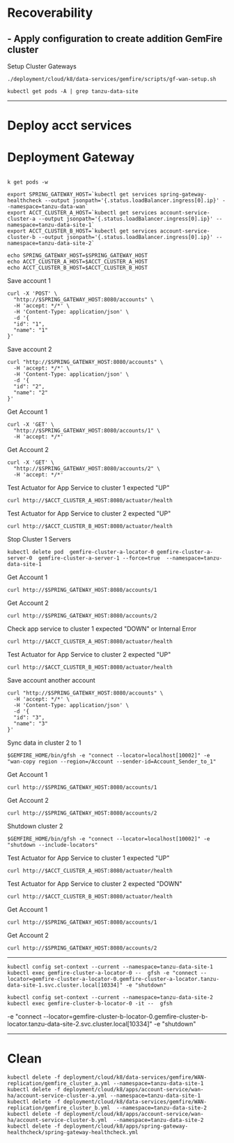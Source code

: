 # Recoverability

## - Apply configuration to create addition GemFire cluster




Setup Cluster Gateways


```shell
./deployment/cloud/k8/data-services/gemfire/scripts/gf-wan-setup.sh
```

```shell
kubectl get pods -A | grep tanzu-data-site
```

----------------

# Deploy acct services

# Deployment Gateway

```shell

```


```shell
k get pods -w 
```

```shell
export SPRING_GATEWAY_HOST=`kubectl get services spring-gateway-healthcheck --output jsonpath='{.status.loadBalancer.ingress[0].ip}' --namespace=tanzu-data-wan`
export ACCT_CLUSTER_A_HOST=`kubectl get services account-service-cluster-a --output jsonpath='{.status.loadBalancer.ingress[0].ip}' --namespace=tanzu-data-site-1`
export ACCT_CLUSTER_B_HOST=`kubectl get services account-service-cluster-b --output jsonpath='{.status.loadBalancer.ingress[0].ip}' --namespace=tanzu-data-site-2`
```


```shell
echo SPRING_GATEWAY_HOST=$SPRING_GATEWAY_HOST
echo ACCT_CLUSTER_A_HOST=$ACCT_CLUSTER_A_HOST
echo ACCT_CLUSTER_B_HOST=$ACCT_CLUSTER_B_HOST
```


Save account 1

```shell
curl -X 'POST' \
  "http://$SPRING_GATEWAY_HOST:8080/accounts" \
  -H 'accept: */*' \
  -H 'Content-Type: application/json' \
  -d '{
  "id": "1",
  "name": "1"
}'
```


Save account 2

```shell
curl "http://$SPRING_GATEWAY_HOST:8080/accounts" \
  -H 'accept: */*' \
  -H 'Content-Type: application/json' \
  -d '{
  "id": "2",
  "name": "2"
}'
```

Get Account 1
```shell
curl -X 'GET' \
  "http://$SPRING_GATEWAY_HOST:8080/accounts/1" \
  -H 'accept: */*'
```

Get Account 2
```shell
curl -X 'GET' \
  "http://$SPRING_GATEWAY_HOST:8080/accounts/2" \
  -H 'accept: */*'
```

Test Actuator for App Service to cluster 1 expected "UP"
```shell
curl http://$ACCT_CLUSTER_A_HOST:8080/actuator/health
```

Test Actuator for App Service to cluster 2 expected "UP"
```shell
curl http://$ACCT_CLUSTER_B_HOST:8080/actuator/health
```

Stop Cluster 1 Servers


```shell
kubectl delete pod  gemfire-cluster-a-locator-0 gemfire-cluster-a-server-0  gemfire-cluster-a-server-1 --force=true  --namespace=tanzu-data-site-1
```


Get Account 1
```shell
curl http://$SPRING_GATEWAY_HOST:8080/accounts/1
```


Get Account 2
```shell
curl http://$SPRING_GATEWAY_HOST:8080/accounts/2
```



Check app service to cluster 1 expected "DOWN" or Internal Error
```shell
curl http://$ACCT_CLUSTER_A_HOST:8080/actuator/health
```

Test Actuator for App Service to cluster 2 expected "UP"
```shell
curl http://$ACCT_CLUSTER_B_HOST:8080/actuator/health
```

Save account another account


```shell
curl "http://$SPRING_GATEWAY_HOST:8080/accounts" \
  -H 'accept: */*' \
  -H 'Content-Type: application/json' \
  -d '{
  "id": "3",
  "name": "3"
}'
```


Sync data in cluster 2 to 1

```shell
$GEMFIRE_HOME/bin/gfsh -e "connect --locator=localhost[10002]" -e "wan-copy region --region=/Account --sender-id=Account_Sender_to_1"
```

Get Account 1
```shell
curl http://$SPRING_GATEWAY_HOST:8080/accounts/1
```

Get Account 2
```shell
curl http://$SPRING_GATEWAY_HOST:8080/accounts/2
```

Shutdown cluster 2

```shell
$GEMFIRE_HOME/bin/gfsh -e "connect --locator=localhost[10002]" -e "shutdown --include-locators"
```
Test Actuator for App Service to cluster 1 expected "UP"
```shell
curl http://$ACCT_CLUSTER_A_HOST:8080/actuator/health
```

Test Actuator for App Service to cluster 2 expected "DOWN"
```shell
curl http://$ACCT_CLUSTER_B_HOST:8080/actuator/health
```

Get Account 1
```shell
curl http://$SPRING_GATEWAY_HOST:8080/accounts/1
```

Get Account 2
```shell
curl http://$SPRING_GATEWAY_HOST:8080/accounts/2
```


-------------

```shell
kubectl config set-context --current --namespace=tanzu-data-site-1
kubectl exec gemfire-cluster-a-locator-0 --  gfsh -e "connect --locator=gemfire-cluster-a-locator-0.gemfire-cluster-a-locator.tanzu-data-site-1.svc.cluster.local[10334]" -e "shutdown"
```

```shell
kubectl config set-context --current --namespace=tanzu-data-site-2
kubectl exec gemfire-cluster-b-locator-0 -it --  gfsh 
```

-e "connect --locator=gemfire-cluster-b-locator-0.gemfire-cluster-b-locator.tanzu-data-site-2.svc.cluster.local[10334]" -e "shutdown"


--------------

# Clean

```shell
kubectl delete -f deployment/cloud/k8/data-services/gemfire/WAN-replication/gemfire_cluster_a.yml --namespace=tanzu-data-site-1
kubectl delete -f deployment/cloud/k8/apps/account-service/wan-ha/account-service-cluster-a.yml --namespace=tanzu-data-site-1
kubectl delete -f deployment/cloud/k8/data-services/gemfire/WAN-replication/gemfire_cluster_b.yml  --namespace=tanzu-data-site-2
kubectl delete -f deployment/cloud/k8/apps/account-service/wan-ha/account-service-cluster-b.yml  --namespace=tanzu-data-site-2
kubectl delete -f deployment/cloud/k8/apps/spring-gateway-healthcheck/spring-gateway-healthcheck.yml
```